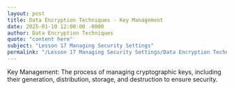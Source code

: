 ```yaml
---
layout: post
title: Data Encryption Techniques - Key Management
date: 2025-01-10 12:00:00 -0000
author: Data Encryption Techniques
quote: "content here"
subject: "Lesson 17 Managing Security Settings"
permalink: "/Lesson 17 Managing Security Settings/Data Encryption Techniques/Data Encryption Techniques - Key Management"
---
```


Key Management: The process of managing cryptographic keys, including their generation, distribution, storage, and destruction to ensure security.
